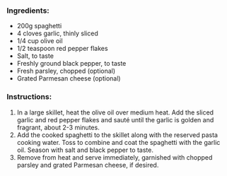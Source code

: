 ### Ingredients:

- 200g spaghetti
- 4 cloves garlic, thinly sliced
- 1/4 cup olive oil
- 1/2 teaspoon red pepper flakes
- Salt, to taste
- Freshly ground black pepper, to taste
- Fresh parsley, chopped (optional)
- Grated Parmesan cheese (optional)

### Instructions:


1. In a large skillet, heat the olive oil over medium heat. Add the sliced garlic and red pepper flakes and sauté until the garlic is golden and fragrant, about 2-3 minutes.
1. Add the cooked spaghetti to the skillet along with the reserved pasta cooking water. Toss to combine and coat the spaghetti with the garlic oil. Season with salt and black pepper to taste.
1. Remove from heat and serve immediately, garnished with chopped parsley and grated Parmesan cheese, if desired.
